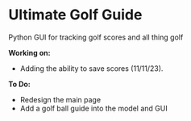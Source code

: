 # Ultimate Golf Guide
Python GUI for tracking golf scores and all thing golf

<b>Working on:</b>
* Adding the ability to save scores (11/11/23).

<b>To Do:</b>
* Redesign the main page
* Add a golf ball guide into the model and GUI
